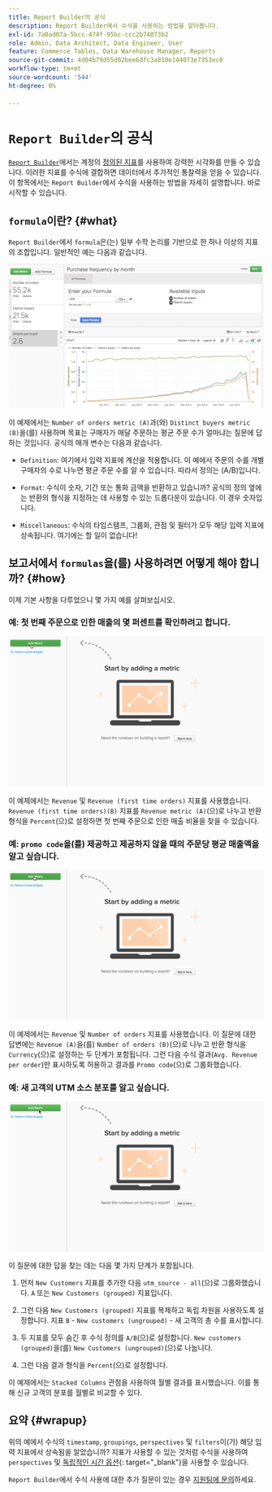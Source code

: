 ```yaml
---
title: Report Builder의 공식
description: Report Builder에서 수식을 사용하는 방법을 알아봅니다.
exl-id: 7a0ad07a-5bcc-474f-95bc-ccc2b74073b2
role: Admin, Data Architect, Data Engineer, User
feature: Commerce Tables, Data Warehouse Manager, Reports
source-git-commit: 4d04b79d55d02bee6dfc3a810e144073e7353ec0
workflow-type: tm+mt
source-wordcount: '544'
ht-degree: 0%

---
```


# `Report Builder`의 공식

[`Report Builder`](../../tutorials/using-visual-report-builder.md)에서는 계정의 [정의된 지표](../../data-user/reports/ess-manage-data-metrics.md)를 사용하여 강력한 시각화를 만들 수 있습니다. 이러한 지표를 수식에 결합하면 데이터에서 추가적인 통찰력을 얻을 수 있습니다. 이 항목에서는 `Report Builder`에서 수식을 사용하는 방법을 자세히 설명합니다. 바로 시작할 수 있습니다.

## `formula`이란? {#what}

`Report Builder`에서 `formula`은(는) 일부 수학 논리를 기반으로 한 하나 이상의 지표의 조합입니다. 일반적인 예는 다음과 같습니다.

![Report Builder에서 계산을 보여 주는 수식의 예](../../assets/formula-example.png)

이 예제에서는 `Number of orders metric (A)`과(와) `Distinct buyers metric (B)`을(를) 사용하며 목표는 구매자가 매달 주문하는 평균 주문 수가 얼마냐는 질문에 답하는 것입니다. 공식의 매개 변수는 다음과 같습니다.

* `Definition`: 여기에서 입력 지표에 계산을 적용합니다. 이 예에서 주문의 수를 개별 구매자의 수로 나누면 평균 주문 수를 알 수 있습니다. 따라서 정의는 (A/B)입니다.

* `Format`: 수식이 숫자, 기간 또는 통화 금액을 반환하고 있습니까? 공식의 정의 옆에는 반환의 형식을 지정하는 데 사용할 수 있는 드롭다운이 있습니다. 이 경우 숫자입니다.

* `Miscellaneous`: 수식의 타임스탬프, 그룹화, 관점 및 필터가 모두 해당 입력 지표에 상속됩니다. 여기에는 할 일이 없습니다!

## 보고서에서 `formulas`을(를) 사용하려면 어떻게 해야 합니까? {#how}

이제 기본 사항을 다루었으니 몇 가지 예를 살펴보십시오.

### 예: 첫 번째 주문으로 인한 매출의 몇 퍼센트를 확인하려고 합니다.

![처음 주문으로 인한 매출의 비율을 찾기 위해 수식 사용](../../assets/first_time_orders.gif)

이 예제에서는 `Revenue` 및 `Revenue (first time orders)` 지표를 사용했습니다. `Revenue (first time orders)(B)` 지표를 `Revenue metric (A)`(으)로 나누고 반환 형식을 `Percent`(으)로 설정하면 첫 번째 주문으로 인한 매출 비율을 찾을 수 있습니다.

### 예: `promo code`을(를) 제공하고 제공하지 않을 때의 주문당 평균 매출액을 알고 싶습니다.

![공식 사용을 통해 프로모션 코드 사용 여부에 관계없이 주문당 평균 매출액 찾기](../../assets/promo_code.gif)

이 예제에서는 `Revenue` 및 `Number of orders` 지표를 사용했습니다. 이 질문에 대한 답변에는 `Revenue (A)`을(를) `Number of orders (B)`(으)로 나누고 반환 형식을 `Currency`(으)로 설정하는 두 단계가 포함됩니다. 그런 다음 수식 결과(`Avg. Revenue per order`)만 표시하도록 허용하고 결과를 `Promo code`(으)로 그룹화했습니다.

### 예: 새 고객의 UTM 소스 분포를 알고 싶습니다.

![수식을 사용하여 새 고객의 UTM 원본 배포 찾기](../../assets/distro.gif)

이 질문에 대한 답을 찾는 데는 다음 몇 가지 단계가 포함됩니다.

1. 먼저 `New Customers` 지표를 추가한 다음 `utm_source - all`(으)로 그룹화했습니다. `A` 또는 `New Customers (grouped)` 지표입니다.

1. 그런 다음 `New Customers (grouped)` 지표를 복제하고 독립 차원을 사용하도록 설정합니다. 지표 `B` - `New customers (ungrouped)` - 새 고객의 총 수를 표시합니다.

1. 두 지표를 모두 숨긴 후 수식 정의를 `A/B`(으)로 설정합니다. `New customers (grouped)`을(를) `New Customers (ungrouped)`(으)로 나눕니다.

1. 그런 다음 결과 형식을 `Percent`(으)로 설정합니다.

이 예제에서는 `Stacked Columns` 관점을 사용하여 월별 결과를 표시했습니다. 이를 통해 신규 고객의 분포를 월별로 비교할 수 있다.

## 요약 {#wrapup}

위의 예에서 수식의 `timestamp`, `groupings`, `perspectives` 및 `filters`이(가) 해당 입력 지표에서 상속됨을 알았습니까? 지표가 사용할 수 있는 것처럼 수식을 사용하여 `perspectives` 및 [독립적인 시간 옵션](../../tutorials/time-options-visual-rpt-bldr.md){: target="_blank"}을 사용할 수 있습니다.

`Report Builder`에서 수식 사용에 대한 추가 질문이 있는 경우 [지원팀에 문의](https://experienceleague.adobe.com/docs/commerce-knowledge-base/kb/troubleshooting/miscellaneous/mbi-service-policies.html)하세요.
